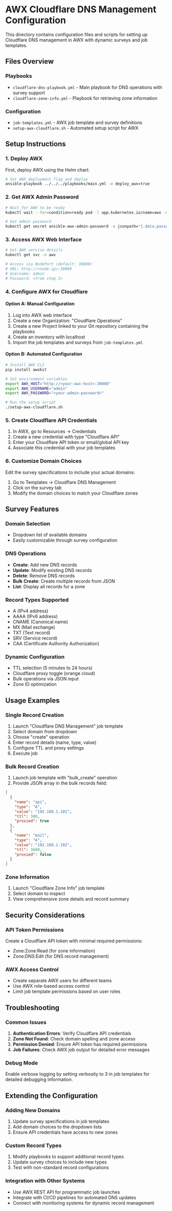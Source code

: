 # AWX Cloudflare DNS Management Configuration
 
This directory contains configuration files and scripts for setting up Cloudflare DNS management in AWX with dynamic surveys and job templates.

## Files Overview

### Playbooks
- `cloudflare-dns-playbook.yml` - Main playbook for DNS operations with survey support
- `cloudflare-zone-info.yml` - Playbook for retrieving zone information

### Configuration
- `job-templates.yml` - AWX job template and survey definitions
- `setup-awx-cloudflare.sh` - Automated setup script for AWX

## Setup Instructions

### 1. Deploy AWX
First, deploy AWX using the Helm chart:

```bash
# Set AWX deployment flag and deploy
ansible-playbook ../../../playbooks/main.yml -e deploy_awx=true
```

### 2. Get AWX Admin Password
```bash
# Wait for AWX to be ready
kubectl wait --for=condition=ready pod -l app.kubernetes.io/name=awx -n awx --timeout=600s

# Get admin password
kubectl get secret ansible-awx-admin-password -o jsonpath="{.data.password}" -n awx | base64 --decode
```

### 3. Access AWX Web Interface
```bash
# Get AWX service details
kubectl get svc -n awx

# Access via NodePort (default: 30080)
# URL: http://<node-ip>:30080
# Username: admin
# Password: <from step 2>
```

### 4. Configure AWX for Cloudflare

#### Option A: Manual Configuration
1. Log into AWX web interface
2. Create a new Organization: "Cloudflare Operations"
3. Create a new Project linked to your Git repository containing the playbooks
4. Create an inventory with localhost
5. Import the job templates and surveys from `job-templates.yml`

#### Option B: Automated Configuration
```bash
# Install AWX CLI
pip install awxkit

# Set environment variables
export AWX_HOST="http://<your-awx-host>:30080"
export AWX_USERNAME="admin"
export AWX_PASSWORD="<your-admin-password>"

# Run the setup script
./setup-awx-cloudflare.sh
```

### 5. Create Cloudflare API Credentials
1. In AWX, go to Resources → Credentials
2. Create a new credential with type "Cloudflare API"
3. Enter your Cloudflare API token or email/global API key
4. Associate this credential with your job templates

### 6. Customize Domain Choices
Edit the survey specifications to include your actual domains:
1. Go to Templates → Cloudflare DNS Management
2. Click on the survey tab
3. Modify the domain choices to match your Cloudflare zones

## Survey Features

### Domain Selection
- Dropdown list of available domains
- Easily customizable through survey configuration

### DNS Operations
- **Create**: Add new DNS records
- **Update**: Modify existing DNS records  
- **Delete**: Remove DNS records
- **Bulk Create**: Create multiple records from JSON
- **List**: Display all records for a zone

### Record Types Supported
- A (IPv4 address)
- AAAA (IPv6 address)
- CNAME (Canonical name)
- MX (Mail exchange)
- TXT (Text record)
- SRV (Service record)
- CAA (Certificate Authority Authorization)

### Dynamic Configuration
- TTL selection (5 minutes to 24 hours)
- Cloudflare proxy toggle (orange cloud)
- Bulk operations via JSON input
- Zone ID optimization

## Usage Examples

### Single Record Creation
1. Launch "Cloudflare DNS Management" job template
2. Select domain from dropdown
3. Choose "create" operation
4. Enter record details (name, type, value)
5. Configure TTL and proxy settings
6. Execute job

### Bulk Record Creation
1. Launch job template with "bulk_create" operation
2. Provide JSON array in the bulk records field:
```json
[
  {
    "name": "api",
    "type": "A",
    "value": "192.168.1.101",
    "ttl": 300,
    "proxied": true
  },
  {
    "name": "mail",
    "type": "A", 
    "value": "192.168.1.102",
    "ttl": 3600,
    "proxied": false
  }
]
```

### Zone Information
1. Launch "Cloudflare Zone Info" job template
2. Select domain to inspect
3. View comprehensive zone details and record summary

## Security Considerations

### API Token Permissions
Create a Cloudflare API token with minimal required permissions:
- Zone:Zone:Read (for zone information)
- Zone:DNS:Edit (for DNS record management)

### AWX Access Control
- Create separate AWX users for different teams
- Use AWX role-based access control
- Limit job template permissions based on user roles

## Troubleshooting

### Common Issues
1. **Authentication Errors**: Verify Cloudflare API credentials
2. **Zone Not Found**: Check domain spelling and zone access
3. **Permission Denied**: Ensure API token has required permissions
4. **Job Failures**: Check AWX job output for detailed error messages

### Debug Mode
Enable verbose logging by setting verbosity to 3 in job templates for detailed debugging information.

## Extending the Configuration

### Adding New Domains
1. Update survey specifications in job templates
2. Add domain choices to the dropdown lists
3. Ensure API credentials have access to new zones

### Custom Record Types
1. Modify playbooks to support additional record types
2. Update survey choices to include new types
3. Test with non-standard record configurations

### Integration with Other Systems
- Use AWX REST API for programmatic job launches
- Integrate with CI/CD pipelines for automated DNS updates
- Connect with monitoring systems for dynamic record management
